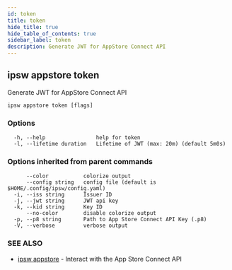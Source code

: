 ```yaml
---
id: token
title: token
hide_title: true
hide_table_of_contents: true
sidebar_label: token
description: Generate JWT for AppStore Connect API
---
```

## ipsw appstore token

Generate JWT for AppStore Connect API

```
ipsw appstore token [flags]
```

### Options

```
  -h, --help                help for token
  -l, --lifetime duration   Lifetime of JWT (max: 20m) (default 5m0s)
```

### Options inherited from parent commands

```
      --color           colorize output
      --config string   config file (default is $HOME/.config/ipsw/config.yaml)
  -i, --iss string      Issuer ID
  -j, --jwt string      JWT api key
  -k, --kid string      Key ID
      --no-color        disable colorize output
  -p, --p8 string       Path to App Store Connect API Key (.p8)
  -V, --verbose         verbose output
```

### SEE ALSO

* [ipsw appstore](/docs/cli/ipsw/appstore)	 - Interact with the App Store Connect API

